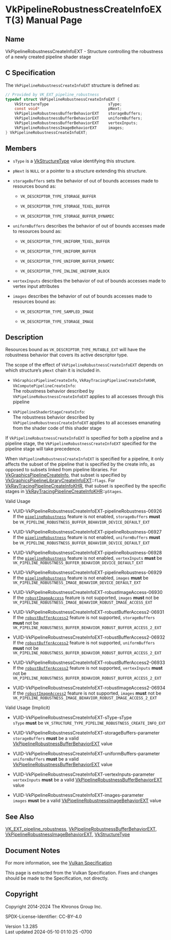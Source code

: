 # VkPipelineRobustnessCreateInfoEXT(3) Manual Page

## Name

VkPipelineRobustnessCreateInfoEXT - Structure controlling the robustness
of a newly created pipeline shader stage



## <a href="#_c_specification" class="anchor"></a>C Specification

The `VkPipelineRobustnessCreateInfoEXT` structure is defined as:

``` c
// Provided by VK_EXT_pipeline_robustness
typedef struct VkPipelineRobustnessCreateInfoEXT {
    VkStructureType                          sType;
    const void*                              pNext;
    VkPipelineRobustnessBufferBehaviorEXT    storageBuffers;
    VkPipelineRobustnessBufferBehaviorEXT    uniformBuffers;
    VkPipelineRobustnessBufferBehaviorEXT    vertexInputs;
    VkPipelineRobustnessImageBehaviorEXT     images;
} VkPipelineRobustnessCreateInfoEXT;
```

## <a href="#_members" class="anchor"></a>Members

- `sType` is a [VkStructureType](https://registry.khronos.org/vulkan/specs/1.3-extensions/man/html/VkStructureType.html) value identifying
  this structure.

- `pNext` is `NULL` or a pointer to a structure extending this
  structure.

- `storageBuffers` sets the behavior of out of bounds accesses made to
  resources bound as:

  - `VK_DESCRIPTOR_TYPE_STORAGE_BUFFER`

  - `VK_DESCRIPTOR_TYPE_STORAGE_TEXEL_BUFFER`

  - `VK_DESCRIPTOR_TYPE_STORAGE_BUFFER_DYNAMIC`

- `uniformBuffers` describes the behavior of out of bounds accesses made
  to resources bound as:

  - `VK_DESCRIPTOR_TYPE_UNIFORM_TEXEL_BUFFER`

  - `VK_DESCRIPTOR_TYPE_UNIFORM_BUFFER`

  - `VK_DESCRIPTOR_TYPE_UNIFORM_BUFFER_DYNAMIC`

  - `VK_DESCRIPTOR_TYPE_INLINE_UNIFORM_BLOCK`

- `vertexInputs` describes the behavior of out of bounds accesses made
  to vertex input attributes

- `images` describes the behavior of out of bounds accesses made to
  resources bound as:

  - `VK_DESCRIPTOR_TYPE_SAMPLED_IMAGE`

  - `VK_DESCRIPTOR_TYPE_STORAGE_IMAGE`

## <a href="#_description" class="anchor"></a>Description

Resources bound as `VK_DESCRIPTOR_TYPE_MUTABLE_EXT` will have the
robustness behavior that covers its active descriptor type.

The scope of the effect of `VkPipelineRobustnessCreateInfoEXT` depends
on which structure’s `pNext` chain it is included in.

- `VkGraphicsPipelineCreateInfo`, `VkRayTracingPipelineCreateInfoKHR`,
  `VkComputePipelineCreateInfo`:  
  The robustness behavior described by
  `VkPipelineRobustnessCreateInfoEXT` applies to all accesses through
  this pipeline

- `VkPipelineShaderStageCreateInfo`:  
  The robustness behavior described by
  `VkPipelineRobustnessCreateInfoEXT` applies to all accesses emanating
  from the shader code of this shader stage

If `VkPipelineRobustnessCreateInfoEXT` is specified for both a pipeline
and a pipeline stage, the `VkPipelineRobustnessCreateInfoEXT` specified
for the pipeline stage will take precedence.

When `VkPipelineRobustnessCreateInfoEXT` is specified for a pipeline, it
only affects the subset of the pipeline that is specified by the create
info, as opposed to subsets linked from pipeline libraries. For
[VkGraphicsPipelineCreateInfo](https://registry.khronos.org/vulkan/specs/1.3-extensions/man/html/VkGraphicsPipelineCreateInfo.html), that
subset is specified by
[VkGraphicsPipelineLibraryCreateInfoEXT](https://registry.khronos.org/vulkan/specs/1.3-extensions/man/html/VkGraphicsPipelineLibraryCreateInfoEXT.html)::`flags`.
For
[VkRayTracingPipelineCreateInfoKHR](https://registry.khronos.org/vulkan/specs/1.3-extensions/man/html/VkRayTracingPipelineCreateInfoKHR.html),
that subset is specified by the specific stages in
[VkRayTracingPipelineCreateInfoKHR](https://registry.khronos.org/vulkan/specs/1.3-extensions/man/html/VkRayTracingPipelineCreateInfoKHR.html)::`pStages`.

Valid Usage

- <a
  href="#VUID-VkPipelineRobustnessCreateInfoEXT-pipelineRobustness-06926"
  id="VUID-VkPipelineRobustnessCreateInfoEXT-pipelineRobustness-06926"></a>
  VUID-VkPipelineRobustnessCreateInfoEXT-pipelineRobustness-06926  
  If the <a
  href="https://registry.khronos.org/vulkan/specs/1.3-extensions/html/vkspec.html#features-pipelineRobustness"
  target="_blank" rel="noopener"><code>pipelineRobustness</code></a>
  feature is not enabled, `storageBuffers` **must** be
  `VK_PIPELINE_ROBUSTNESS_BUFFER_BEHAVIOR_DEVICE_DEFAULT_EXT`

- <a
  href="#VUID-VkPipelineRobustnessCreateInfoEXT-pipelineRobustness-06927"
  id="VUID-VkPipelineRobustnessCreateInfoEXT-pipelineRobustness-06927"></a>
  VUID-VkPipelineRobustnessCreateInfoEXT-pipelineRobustness-06927  
  If the <a
  href="https://registry.khronos.org/vulkan/specs/1.3-extensions/html/vkspec.html#features-pipelineRobustness"
  target="_blank" rel="noopener"><code>pipelineRobustness</code></a>
  feature is not enabled, `uniformBuffers` **must** be
  `VK_PIPELINE_ROBUSTNESS_BUFFER_BEHAVIOR_DEVICE_DEFAULT_EXT`

- <a
  href="#VUID-VkPipelineRobustnessCreateInfoEXT-pipelineRobustness-06928"
  id="VUID-VkPipelineRobustnessCreateInfoEXT-pipelineRobustness-06928"></a>
  VUID-VkPipelineRobustnessCreateInfoEXT-pipelineRobustness-06928  
  If the <a
  href="https://registry.khronos.org/vulkan/specs/1.3-extensions/html/vkspec.html#features-pipelineRobustness"
  target="_blank" rel="noopener"><code>pipelineRobustness</code></a>
  feature is not enabled, `vertexInputs` **must** be
  `VK_PIPELINE_ROBUSTNESS_BUFFER_BEHAVIOR_DEVICE_DEFAULT_EXT`

- <a
  href="#VUID-VkPipelineRobustnessCreateInfoEXT-pipelineRobustness-06929"
  id="VUID-VkPipelineRobustnessCreateInfoEXT-pipelineRobustness-06929"></a>
  VUID-VkPipelineRobustnessCreateInfoEXT-pipelineRobustness-06929  
  If the <a
  href="https://registry.khronos.org/vulkan/specs/1.3-extensions/html/vkspec.html#features-pipelineRobustness"
  target="_blank" rel="noopener"><code>pipelineRobustness</code></a>
  feature is not enabled, `images` **must** be
  `VK_PIPELINE_ROBUSTNESS_IMAGE_BEHAVIOR_DEVICE_DEFAULT_EXT`

- <a
  href="#VUID-VkPipelineRobustnessCreateInfoEXT-robustImageAccess-06930"
  id="VUID-VkPipelineRobustnessCreateInfoEXT-robustImageAccess-06930"></a>
  VUID-VkPipelineRobustnessCreateInfoEXT-robustImageAccess-06930  
  If the <a
  href="https://registry.khronos.org/vulkan/specs/1.3-extensions/html/vkspec.html#features-robustImageAccess"
  target="_blank" rel="noopener"><code>robustImageAccess</code></a>
  feature is not supported, `images` **must** not be
  `VK_PIPELINE_ROBUSTNESS_IMAGE_BEHAVIOR_ROBUST_IMAGE_ACCESS_EXT`

- <a
  href="#VUID-VkPipelineRobustnessCreateInfoEXT-robustBufferAccess2-06931"
  id="VUID-VkPipelineRobustnessCreateInfoEXT-robustBufferAccess2-06931"></a>
  VUID-VkPipelineRobustnessCreateInfoEXT-robustBufferAccess2-06931  
  If the <a
  href="https://registry.khronos.org/vulkan/specs/1.3-extensions/html/vkspec.html#features-robustBufferAccess2"
  target="_blank" rel="noopener"><code>robustBufferAccess2</code></a>
  feature is not supported, `storageBuffers` **must** not be
  `VK_PIPELINE_ROBUSTNESS_BUFFER_BEHAVIOR_ROBUST_BUFFER_ACCESS_2_EXT`

- <a
  href="#VUID-VkPipelineRobustnessCreateInfoEXT-robustBufferAccess2-06932"
  id="VUID-VkPipelineRobustnessCreateInfoEXT-robustBufferAccess2-06932"></a>
  VUID-VkPipelineRobustnessCreateInfoEXT-robustBufferAccess2-06932  
  If the <a
  href="https://registry.khronos.org/vulkan/specs/1.3-extensions/html/vkspec.html#features-robustBufferAccess2"
  target="_blank" rel="noopener"><code>robustBufferAccess2</code></a>
  feature is not supported, `uniformBuffers` **must** not be
  `VK_PIPELINE_ROBUSTNESS_BUFFER_BEHAVIOR_ROBUST_BUFFER_ACCESS_2_EXT`

- <a
  href="#VUID-VkPipelineRobustnessCreateInfoEXT-robustBufferAccess2-06933"
  id="VUID-VkPipelineRobustnessCreateInfoEXT-robustBufferAccess2-06933"></a>
  VUID-VkPipelineRobustnessCreateInfoEXT-robustBufferAccess2-06933  
  If the <a
  href="https://registry.khronos.org/vulkan/specs/1.3-extensions/html/vkspec.html#features-robustBufferAccess2"
  target="_blank" rel="noopener"><code>robustBufferAccess2</code></a>
  feature is not supported, `vertexInputs` **must** not be
  `VK_PIPELINE_ROBUSTNESS_BUFFER_BEHAVIOR_ROBUST_BUFFER_ACCESS_2_EXT`

- <a
  href="#VUID-VkPipelineRobustnessCreateInfoEXT-robustImageAccess2-06934"
  id="VUID-VkPipelineRobustnessCreateInfoEXT-robustImageAccess2-06934"></a>
  VUID-VkPipelineRobustnessCreateInfoEXT-robustImageAccess2-06934  
  If the <a
  href="https://registry.khronos.org/vulkan/specs/1.3-extensions/html/vkspec.html#features-robustImageAccess2"
  target="_blank" rel="noopener"><code>robustImageAccess2</code></a>
  feature is not supported, `images` **must** not be
  `VK_PIPELINE_ROBUSTNESS_IMAGE_BEHAVIOR_ROBUST_IMAGE_ACCESS_2_EXT`

Valid Usage (Implicit)

- <a href="#VUID-VkPipelineRobustnessCreateInfoEXT-sType-sType"
  id="VUID-VkPipelineRobustnessCreateInfoEXT-sType-sType"></a>
  VUID-VkPipelineRobustnessCreateInfoEXT-sType-sType  
  `sType` **must** be
  `VK_STRUCTURE_TYPE_PIPELINE_ROBUSTNESS_CREATE_INFO_EXT`

- <a
  href="#VUID-VkPipelineRobustnessCreateInfoEXT-storageBuffers-parameter"
  id="VUID-VkPipelineRobustnessCreateInfoEXT-storageBuffers-parameter"></a>
  VUID-VkPipelineRobustnessCreateInfoEXT-storageBuffers-parameter  
  `storageBuffers` **must** be a valid
  [VkPipelineRobustnessBufferBehaviorEXT](https://registry.khronos.org/vulkan/specs/1.3-extensions/man/html/VkPipelineRobustnessBufferBehaviorEXT.html)
  value

- <a
  href="#VUID-VkPipelineRobustnessCreateInfoEXT-uniformBuffers-parameter"
  id="VUID-VkPipelineRobustnessCreateInfoEXT-uniformBuffers-parameter"></a>
  VUID-VkPipelineRobustnessCreateInfoEXT-uniformBuffers-parameter  
  `uniformBuffers` **must** be a valid
  [VkPipelineRobustnessBufferBehaviorEXT](https://registry.khronos.org/vulkan/specs/1.3-extensions/man/html/VkPipelineRobustnessBufferBehaviorEXT.html)
  value

- <a href="#VUID-VkPipelineRobustnessCreateInfoEXT-vertexInputs-parameter"
  id="VUID-VkPipelineRobustnessCreateInfoEXT-vertexInputs-parameter"></a>
  VUID-VkPipelineRobustnessCreateInfoEXT-vertexInputs-parameter  
  `vertexInputs` **must** be a valid
  [VkPipelineRobustnessBufferBehaviorEXT](https://registry.khronos.org/vulkan/specs/1.3-extensions/man/html/VkPipelineRobustnessBufferBehaviorEXT.html)
  value

- <a href="#VUID-VkPipelineRobustnessCreateInfoEXT-images-parameter"
  id="VUID-VkPipelineRobustnessCreateInfoEXT-images-parameter"></a>
  VUID-VkPipelineRobustnessCreateInfoEXT-images-parameter  
  `images` **must** be a valid
  [VkPipelineRobustnessImageBehaviorEXT](https://registry.khronos.org/vulkan/specs/1.3-extensions/man/html/VkPipelineRobustnessImageBehaviorEXT.html)
  value

## <a href="#_see_also" class="anchor"></a>See Also

[VK_EXT_pipeline_robustness](https://registry.khronos.org/vulkan/specs/1.3-extensions/man/html/VK_EXT_pipeline_robustness.html),
[VkPipelineRobustnessBufferBehaviorEXT](https://registry.khronos.org/vulkan/specs/1.3-extensions/man/html/VkPipelineRobustnessBufferBehaviorEXT.html),
[VkPipelineRobustnessImageBehaviorEXT](https://registry.khronos.org/vulkan/specs/1.3-extensions/man/html/VkPipelineRobustnessImageBehaviorEXT.html),
[VkStructureType](https://registry.khronos.org/vulkan/specs/1.3-extensions/man/html/VkStructureType.html)

## <a href="#_document_notes" class="anchor"></a>Document Notes

For more information, see the <a
href="https://registry.khronos.org/vulkan/specs/1.3-extensions/html/vkspec.html#VkPipelineRobustnessCreateInfoEXT"
target="_blank" rel="noopener">Vulkan Specification</a>

This page is extracted from the Vulkan Specification. Fixes and changes
should be made to the Specification, not directly.

## <a href="#_copyright" class="anchor"></a>Copyright

Copyright 2014-2024 The Khronos Group Inc.

SPDX-License-Identifier: CC-BY-4.0

Version 1.3.285  
Last updated 2024-05-10 01:10:25 -0700
